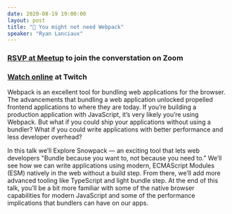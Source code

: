 ```yaml
---
date: 2020-08-19 19:00:00
layout: post
title: "🎤 You might not need Webpack"
speaker: "Ryan Lanciaux"
---
```


### [RSVP at Meetup](https://www.meetup.com/techlifecolumbus/events/hlrxxqybclbzb/) to join the converstation on Zoom

### [Watch online](https://www.twitch.tv/ColumbusJS) at Twitch

Webpack is an excellent tool for bundling web applications for the browser. The advancements that bundling a web application unlocked propelled frontend applications to where they are today. If you’re building a production application with JavaScript, it’s very likely you’re using Webpack. But what if you could ship your applications without using a bundler? What if you could write applications with better performance and less developer overhead?

In this talk we’ll Explore Snowpack — an exciting tool that lets web developers "Bundle because you want to, not because you need to.” We’ll see how we can write applications using modern, ECMAScript Modules (ESM) natively in the web without a build step. From there, we’ll add more advanced tooling like TypeScript and light bundle step. At the end of this talk, you’ll be a bit more familiar with some of the native browser capabilities for modern JavaScript and some of the performance implications that bundlers can have on our apps.
